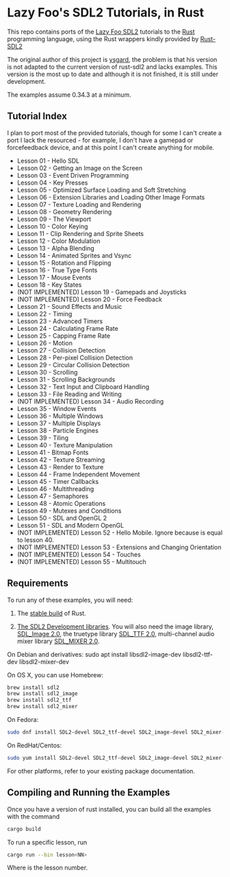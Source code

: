 # Lazy Foo's SDL2 Tutorials, in Rust

This repo contains ports of the
[Lazy Foo SDL2](http://lazyfoo.net/tutorials/SDL/index.php) tutorials
to the [Rust](http://www.rust-lang.org) programming language, using
the Rust wrappers kindly provided by [Rust-SDL2](https://github.com/Rust-SDL2/rust-sdl2)

The original author of this project is [ysgard](https://github.com/ysgard), the problem is
that his version is not adapted to the current version of rust-sdl2 and lacks examples.
This version is the most up to date and although it is not finished, it is still under
development.

The examples assume 0.34.3 at a minimum.

## Tutorial Index

I plan to port most of the provided tutorials, though for some I can't create a
port I lack the resourced - for example, I don't have a gamepad or forcefeedback
device, and at this point I can't create anything for mobile.

* Lesson 01 - Hello SDL
* Lesson 02 - Getting an Image on the Screen
* Lesson 03 - Event Driven Programming
* Lesson 04 - Key Presses
* Lesson 05 - Optimized Surface Loading and Soft Stretching
* Lesson 06 - Extension Libraries and Loading Other Image Formats
* Lesson 07 - Texture Loading and Rendering
* Lesson 08 - Geometry Rendering
* Lesson 09 - The Viewport
* Lesson 10 - Color Keying
* Lesson 11 - Clip Rendering and Sprite Sheets
* Lesson 12 - Color Modulation
* Lesson 13 - Alpha Blending
* Lesson 14 - Animated Sprites and Vsync
* Lesson 15 - Rotation and Flipping
* Lesson 16 - True Type Fonts
* Lesson 17 - Mouse Events
* Lesson 18 - Key States
* (NOT IMPLEMENTED) Lesson 19 - Gamepads and Joysticks
* (NOT IMPLEMENTED) Lesson 20 - Force Feedback
* Lesson 21 - Sound Effects and Music
* Lesson 22 - Timing
* Lesson 23 - Advanced Timers
* Lesson 24 - Calculating Frame Rate
* Lesson 25 - Capping Frame Rate
* Lesson 26 - Motion
* Lesson 27 - Collision Detection
* Lesson 28 - Per-pixel Collision Detection
* Lesson 29 - Circular Collision Detection
* Lesson 30 - Scrolling
* Lesson 31 - Scrolling Backgrounds
* Lesson 32 - Text Input and Clipboard Handling
* Lesson 33 - File Reading and Writing
* (NOT IMPLEMENTED) Lesson 34 - Audio Recording
* Lesson 35 - Window Events
* Lesson 36 - Multiple Windows
* Lesson 37 - Multiple Displays
* Lesson 38 - Particle Engines
* Lesson 39 - Tiling
* Lesson 40 - Texture Manipulation
* Lesson 41 - Bitmap Fonts
* Lesson 42 - Texture Streaming
* Lesson 43 - Render to Texture
* Lesson 44 - Frame Independent Movement
* Lesson 45 - Timer Callbacks
* Lesson 46 - Multithreading
* Lesson 47 - Semaphores
* Lesson 48 - Atomic Operations
* Lesson 49 - Mutexes and Conditions
* Lesson 50 - SDL and OpenGL 2
* Lesson 51 - SDL and Modern OpenGL
* (NOT IMPLEMENTED) Lesson 52 - Hello Mobile. Ignore because is equal to lesson 40.
* (NOT IMPLEMENTED) Lesson 53 - Extensions and Changing Orientation
* (NOT IMPLEMENTED) Lesson 54 - Touches
* (NOT IMPLEMENTED) Lesson 55 - Multitouch

## Requirements

To run any of these examples, you will need:

1. The [stable build](http://www.rust-lang.org/install.html) of Rust.

2. [The SDL2 Development libraries](https://www.libsdl.org/download-2.0.php). You
will also need the image library, [SDL_Image 2.0](https://www.libsdl.org/projects/SDL_image/), the truetype
library [SDL_TTF 2.0](https://www.libsdl.org/projects/SDL_ttf/), multi-channel audio mixer library [SDL_MIXER 2.0](https://www.libsdl.org/projects/SDL_mixer/).

On Debian and derivatives:
    sudo apt install libsdl2-image-dev libsdl2-ttf-dev libsdl2-mixer-dev

On OS X, you can use Homebrew:
```bash
brew install sdl2
brew install sdl2_image
brew install sdl2_ttf
brew install sdl2_mixer
```

On Fedora:
```bash
sudo dnf install SDL2-devel SDL2_ttf-devel SDL2_image-devel SDL2_mixer-devel
```

On RedHat/Centos:
```bash
sudo yum install SDL2-devel SDL2_ttf-devel SDL2_image-devel SDL2_mixer-devel
```

For other platforms, refer to your existing package documentation.

## Compiling and Running the Examples

Once you have a version of rust installed, you can build all the
examples with the command

```bash
cargo build
```

To run a specific lesson, run

```bash
cargo run --bin lesson<NN>
```

Where <NN> is the lesson number.
